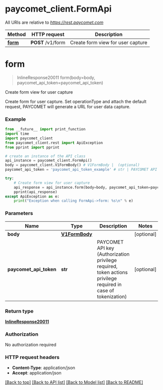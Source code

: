 # paycomet_client.FormApi

All URIs are relative to *https://rest.paycomet.com*

Method | HTTP request | Description
------------- | ------------- | -------------
[**form**](FormApi.md#form) | **POST** /v1/form | Create form view for user capture

# **form**
> InlineResponse20011 form(body=body, paycomet_api_token=paycomet_api_token)

Create form view for user capture

Create form for user capture. Set operationType and attach the default request, PAYCOMET will generate a URL for user data capture.

### Example
```python
from __future__ import print_function
import time
import paycomet_client
from paycomet_client.rest import ApiException
from pprint import pprint

# create an instance of the API class
api_instance = paycomet_client.FormApi()
body = paycomet_client.V1FormBody() # V1FormBody |  (optional)
paycomet_api_token = 'paycomet_api_token_example' # str | PAYCOMET API key (Authorization privilege required, token actions privilege required in case of tokenization) (optional)

try:
    # Create form view for user capture
    api_response = api_instance.form(body=body, paycomet_api_token=paycomet_api_token)
    pprint(api_response)
except ApiException as e:
    print("Exception when calling FormApi->form: %s\n" % e)
```

### Parameters

Name | Type | Description  | Notes
------------- | ------------- | ------------- | -------------
 **body** | [**V1FormBody**](V1FormBody.md)|  | [optional]
 **paycomet_api_token** | **str**| PAYCOMET API key (Authorization privilege required, token actions privilege required in case of tokenization) | [optional]

### Return type

[**InlineResponse20011**](InlineResponse20011.md)

### Authorization

No authorization required

### HTTP request headers

 - **Content-Type**: application/json
 - **Accept**: application/json

[[Back to top]](#) [[Back to API list]](../README.md#documentation-for-api-endpoints) [[Back to Model list]](../README.md#documentation-for-models) [[Back to README]](../README.md)

